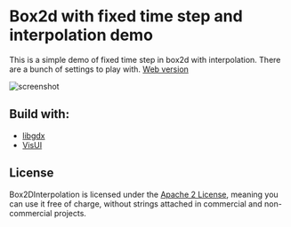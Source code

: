# Box2d with fixed time step and interpolation demo

This is a simple demo of fixed time step in box2d with interpolation. There are a bunch of settings to play with.
[Web version]() 

![screenshot](todo)

## Build with:
- [libgdx](https://github.com/libgdx/libgdx)
- [VisUI](https://github.com/kotcrab/VisEditor/wiki/VisUI)

## License
Box2DInterpolation is licensed under the [Apache 2 License](http://www.apache.org/licenses/LICENSE-2.0.html), meaning you
can use it free of charge, without strings attached in commercial and non-commercial projects.
